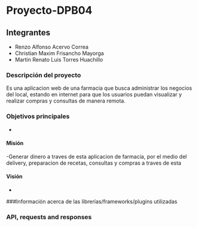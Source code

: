 # Proyecto-DPB04

## Integrantes

- Renzo Alfonso Acervo Correa
- Christian Maxim Frisancho Mayorga
- Martin Renato Luis Torres Huachillo

### Descripción del proyecto

Es una aplicacion web de una farmacia que busca administrar los negocios del local, estando en internet para que los usuarios puedan visualizar y realizar compras y consultas de manera remota.

### Objetivos principales

-


#### Misión

-Generar dinero a traves de esta aplicacion de farmacia, por el medio del delivery, preparacion de recetas, consultas y compras a traves de esta


#### Visión

-

###Información acerca de las librerías/frameworks/plugins utilizadas



### API, requests and responses





